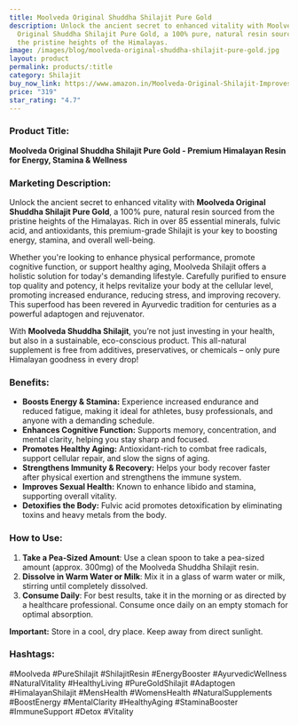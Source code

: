 ```yaml
---
title: Moolveda Original Shuddha Shilajit Pure Gold
description: Unlock the ancient secret to enhanced vitality with Moolveda
  Original Shuddha Shilajit Pure Gold, a 100% pure, natural resin sourced from
  the pristine heights of the Himalayas.
image: /images/blog/moolveda-original-shuddha-shilajit-pure-gold.jpg
layout: product
permalink: products/:title
category: Shilajit
buy_now_link: https://www.amazon.in/Moolveda-Original-Shilajit-Improves-Performance/dp/B0CV9D6JLM/ref=sr_1_53?crid=1YY2DLXEMCWUZ&tag=m0150-21
price: "319"
star_rating: "4.7"
---
```

### Product Title:
**Moolveda Original Shuddha Shilajit Pure Gold - Premium Himalayan Resin for Energy, Stamina & Wellness**

### Marketing Description:
Unlock the ancient secret to enhanced vitality with **Moolveda Original Shuddha Shilajit Pure Gold**, a 100% pure, natural resin sourced from the pristine heights of the Himalayas. Rich in over 85 essential minerals, fulvic acid, and antioxidants, this premium-grade Shilajit is your key to boosting energy, stamina, and overall well-being.

Whether you're looking to enhance physical performance, promote cognitive function, or support healthy aging, Moolveda Shilajit offers a holistic solution for today's demanding lifestyle. Carefully purified to ensure top quality and potency, it helps revitalize your body at the cellular level, promoting increased endurance, reducing stress, and improving recovery. This superfood has been revered in Ayurvedic tradition for centuries as a powerful adaptogen and rejuvenator.

With **Moolveda Shuddha Shilajit**, you’re not just investing in your health, but also in a sustainable, eco-conscious product. This all-natural supplement is free from additives, preservatives, or chemicals – only pure Himalayan goodness in every drop!

### Benefits:
- **Boosts Energy & Stamina:** Experience increased endurance and reduced fatigue, making it ideal for athletes, busy professionals, and anyone with a demanding schedule.
- **Enhances Cognitive Function:** Supports memory, concentration, and mental clarity, helping you stay sharp and focused.
- **Promotes Healthy Aging:** Antioxidant-rich to combat free radicals, support cellular repair, and slow the signs of aging.
- **Strengthens Immunity & Recovery:** Helps your body recover faster after physical exertion and strengthens the immune system.
- **Improves Sexual Health:** Known to enhance libido and stamina, supporting overall vitality.
- **Detoxifies the Body:** Fulvic acid promotes detoxification by eliminating toxins and heavy metals from the body.

### How to Use:
1. **Take a Pea-Sized Amount**: Use a clean spoon to take a pea-sized amount (approx. 300mg) of the Moolveda Shuddha Shilajit resin.
2. **Dissolve in Warm Water or Milk**: Mix it in a glass of warm water or milk, stirring until completely dissolved.
3. **Consume Daily**: For best results, take it in the morning or as directed by a healthcare professional. Consume once daily on an empty stomach for optimal absorption.

**Important:** Store in a cool, dry place. Keep away from direct sunlight.

### Hashtags:
#Moolveda #PureShilajit #ShilajitResin #EnergyBooster #AyurvedicWellness #NaturalVitality #HealthyLiving #PureGoldShilajit #Adaptogen #HimalayanShilajit #MensHealth #WomensHealth #NaturalSupplements #BoostEnergy #MentalClarity #HealthyAging #StaminaBooster #ImmuneSupport #Detox #Vitality
